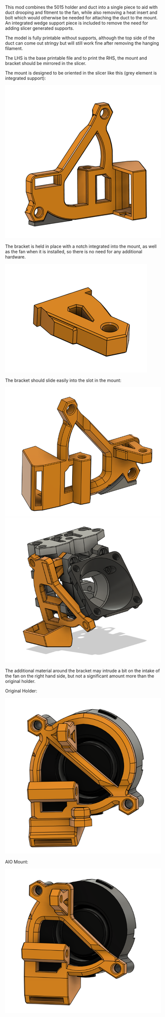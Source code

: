This mod combines the 5015 holder and duct into a single piece to aid with duct drooping and fitment to the fan, while also removing a heat insert and bolt which would otherwise be needed for attaching the duct to the mount. An integrated wedge support piece is included to remove the need for adding slicer generated supports.

The model is fully printable without supports, although the top side of the duct can come out stringy but will still work fine after removing the hanging filament.

The LHS is the base printable file and to print the RHS, the mount and bracket should be mirrored in the slicer.

The mount is designed to be oriented in the slicer like this (grey element is integrated support):

<img src="./IMAGES/MountandDuct.png"/>

The bracket is held in place with a notch integrated into the mount, as well as the fan when it is installed, so there is no need for any additional hardware.

<img src="./IMAGES/Bracket.png"/>

The bracket should slide easily into the slot in the mount:

<img src="./IMAGES/MountwBracket.png"/>
<img src="./IMAGES/Assembled.png"/>

The additional material around the bracket may intrude a bit on the intake of the fan on the right hand side, but not a significant amount more than the original holder.

Original Holder:

<img src="./IMAGES/RHSOriginalHolder.png"/>

AIO Mount:

<img src="./IMAGES/RHSAIOMount.png"/>
